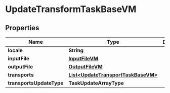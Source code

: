 

# UpdateTransformTaskBaseVM


## Properties

| Name | Type | Description | Notes |
|------------ | ------------- | ------------- | -------------|
|**locale** | **String** |  |  [optional] |
|**inputFile** | [**InputFileVM**](InputFileVM.md) |  |  [optional] |
|**outputFile** | [**OutputFileVM**](OutputFileVM.md) |  |  [optional] |
|**transports** | [**List&lt;UpdateTransportTaskBaseVM&gt;**](UpdateTransportTaskBaseVM.md) |  |  [optional] |
|**transportsUpdateType** | **TaskUpdateArrayType** |  |  [optional] |



